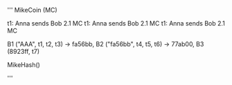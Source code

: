 '''
MikeCoin (MC)

t1: Anna sends Bob 2.1 MC
t1: Anna sends Bob 2.1 MC
t1: Anna sends Bob 2.1 MC

B1 ("AAA", t1, t2, t3) -> fa56bb, B2 ("fa56bb", t4, t5, t6) -> 77ab00, B3 (8923ff, t7)

MikeHash()

'''

